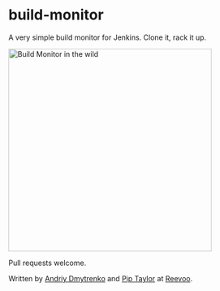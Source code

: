 build-monitor
=============

A very simple build monitor for Jenkins. Clone it, rack it up.

<img src="http://pics.evilgeek.co.uk/658e5b" width="400" alt="Build Monitor in the wild" />

Pull requests welcome.

Written by [Andriy Dmytrenko](http://github.com/Antti) and [Pip Taylor](http://github.com/pipt) at [Reevoo](http://whimsy.reevoo.com).
